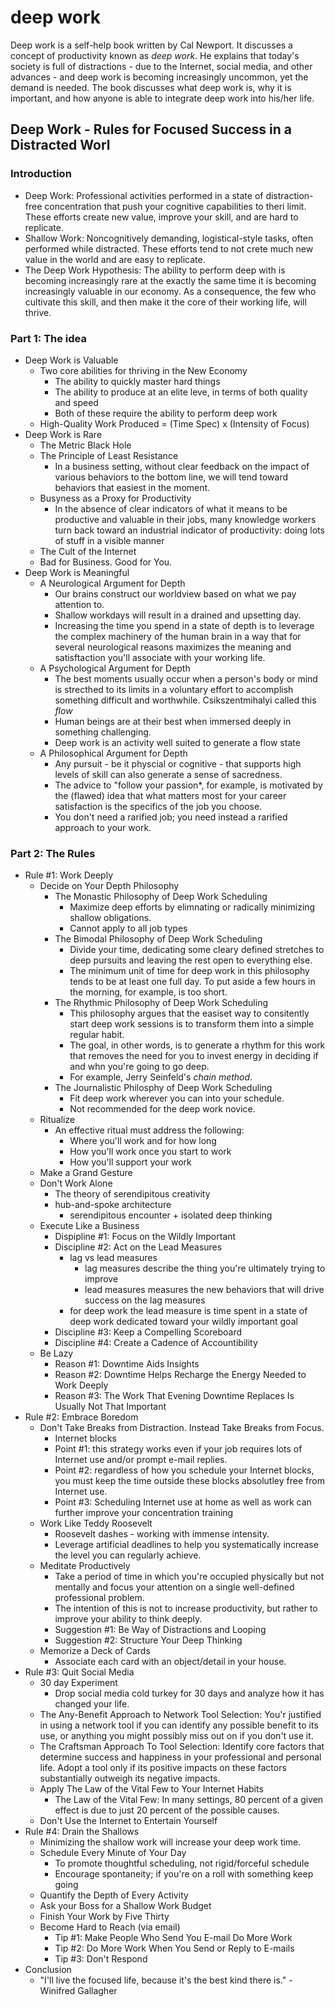 # deep work
Deep work is a self-help book written by Cal Newport. It discusses a concept of
productivity known as *deep work*. He explains that today's society is full of
distractions - due to the Internet, social media, and other advances - and deep
work is becoming increasingly uncommon, yet the demand is needed. The book
discusses what deep work is, why it is important, and how anyone is able to
integrate deep work into his/her life.

## Deep Work - Rules for Focused Success in a Distracted Worl
### Introduction
* Deep Work: Professional activities performed in a state of distraction-free
    concentration that push your cognitive capabilities to theri limit. These
    efforts create new value, improve your skill, and are hard to replicate.
* Shallow Work: Noncognitively demanding, logistical-style tasks, often
    performed while distracted. These efforts tend to not crete much new value
    in the world and are easy to replicate.
* The Deep Work Hypothesis: The ability to perform deep with is becoming
    increasingly rare at the exactly the same time it is becoming increasingly
    valuable in our economy. As a consequence, the few who cultivate this skill,
    and then make it the core of their working life, will thrive.
### Part 1: The idea
* Deep Work is Valuable
    * Two core abilities for thriving in the New Economy
        * The ability to quickly master hard things
        * The ability to produce at an elite leve, in terms of both quality and
            speed
        * Both of these require the ability to perform deep work
    * High-Quality Work Produced = (Time Spec) x (Intensity of Focus)
* Deep Work is Rare
    * The Metric Black Hole
    * The Principle of Least Resistance
        * In a business setting, without clear feedback on the impact of various
            behaviors to the bottom line, we will tend toward behaviors that
            easiest in the moment.
    * Busyness as a Proxy for Productivity
        * In the absence of clear indicators of what it means to be productive
            and valuable in their jobs, many knowledge workers turn back toward
            an industrial indicator of productivity: doing lots of stuff in a
            visible manner
    * The Cult of the Internet
    * Bad for Business. Good for You.
* Deep Work is Meaningful
    * A Neurological Argument for Depth
        * Our brains construct our worldview based on what we pay attention to.
        * Shallow workdays will result in a drained and upsetting day.
        * Increasing the time you spend in a state of depth is to leverage the
            complex machinery of the human brain in a way that for several
            neurological reasons maximizes the meaning and satisftaction you'll
            associate with your working life.
    * A Psychological Argument for Depth
        * The best moments usually occur when a person's body or mind is
            strecthed to its limits in a voluntary effort to accomplish
            something difficult and worthwhile. Csikszentmihalyi called this
            *flow*
        * Human beings are at their best when immersed deeply in something
            challenging.
        * Deep work is an activity well suited to generate a flow state
    * A Philosophical Argument for Depth
        * Any pursuit - be it physcial or cognitive - that supports high levels
            of skill can also generate a sense of sacredness.
        * The advice to "follow your passion*, for example, is motivated by the
            (flawed) idea that what matters most for your career satisfaction is
            the specifics of the job you choose.
        * You don't need a rarified job; you need instead a rarified approach to
            your work.
### Part 2: The Rules
* Rule #1: Work Deeply
    * Decide on Your Depth Philosophy
        * The Monastic Philosophy of Deep Work Scheduling
            * Maximize deep efforts by elimnating or radically minimizing
                shallow obligations.
            * Cannot apply to all job types
        * The Bimodal Philosophy of Deep Work Scheduling
            * Divide your time, dedicating some cleary defined stretches to deep
                pursuits and leaving the rest open to everything else.
            * The minimum unit of time for deep work in this philosophy tends to
                be at least one full day. To put aside a few hours in the
                morning, for example, is too short.
        * The Rhythmic Philosophy of Deep Work Scheduling
            * This philosophy argues that the easiset way to consitently start
                deep work sessions is to transform them into a simple regular
                habit.
            * The goal, in other words, is to generate a rhythm for this work
                that removes the need for you to invest energy in deciding if
                and whn you're going to go deep.
            * For example, Jerry Seinfeld's *chain method*.
        * The Journalistic Philosphy of Deep Work Scheduling
            * Fit deep work wherever you can into your schedule.
            * Not recommended for the deep work novice.
    * Ritualize
        * An effective ritual must address the following:
            * Where you'll work and for how long
            * How you'll work once you start to work
            * How you'll support your work
    * Make a Grand Gesture
    * Don't Work Alone
        * The theory of serendipitous creativity
        * hub-and-spoke architecture
            * serendipitous encounter + isolated deep thinking
    * Execute Like a Business
        * Dispipline #1: Focus on the Wildly Important
        * Discipline #2: Act on the Lead Measures
            * lag vs lead measures
                * lag measures describe the thing you're ultimately trying to
                    improve
                * lead measures measures the new behaviors that will drive
                    success on the lag measures
            * for deep work the lead measure is time spent in a state of deep
                work dedicated toward your wildly important goal
        * Discipline #3: Keep a Compelling Scoreboard
        * Discipline #4: Create a Cadence of Accountibility
    * Be Lazy
        * Reason #1: Downtime Aids Insights
        * Reason #2: Downtime Helps Recharge the Energy Needed to Work Deeply
        * Reason #3: The Work That Evening Downtime Replaces Is Usually Not That
            Important
* Rule #2: Embrace Boredom
    * Don't Take Breaks from Distraction. Instead Take Breaks from Focus.
        * Internet blocks
        * Point #1: this strategy works even if your job requires lots of
            Internet use and/or prompt e-mail replies.
        * Point #2: regardless of how you schedule your Internet blocks, you
            must keep the time outside these blocks absolutley free from
            Internet use.
        * Point #3: Scheduling Internet use at home as well as work can further
            improve your concentration training
    * Work Like Teddy Roosevelt
        * Roosevelt dashes - working with immense intensity.
        * Leverage artificial deadlines to help you systematically increase the
            level you can regularly achieve.
    * Meditate Productively
        * Take a period of time in which you're occupied physically but not
            mentally and focus your attention on a single well-defined
            professional problem.
        * The intention of this is not to increase productivity, but rather to
            improve your ability to think deeply.
        * Suggestion #1: Be Way of Distractions and Looping
        * Suggestion #2: Structure Your Deep Thinking
    * Memorize a Deck of Cards
        * Associate each card with an object/detail in your house.
* Rule #3: Quit Social Media
    * 30 day Experiment
        * Drop social media cold turkey for 30 days and analyze how it has
            changed your life.
    * The Any-Benefit Approach to Network Tool Selection: You'r justified in
        using a network tool if you can identify any possible benefit to its
        use, or anything you might possibly miss out on if you don't use it.
    * The Craftsman Approach To Tool Selection: Identify core factors that
        determine success and happiness in your professional and personal life.
        Adopt a tool only if its positive impacts on these factors substantially
        outweigh its negative impacts.
    * Apply The Law of the Vital Few to Your Internet Habits
        * The Law of the Vital Few: In many settings, 80 percent of a given
            effect is due to just 20 percent of the possible causes.
    * Don't Use the Internet to Entertain Yourself
* Rule #4: Drain the Shallows
    * Minimizing the shallow work will increase your deep work time.
    * Schedule Every Minute of Your Day
        * To promote thoughtful scheduling, not rigid/forceful schedule
        * Encourage spontaneity; if you're on a roll with something keep going
    * Quantify the Depth of Every Activity
    * Ask your Boss for a Shallow Work Budget
    * Finish Your Work by Five Thirty
    * Become Hard to Reach (via email)
        * Tip #1: Make People Who Send You E-mail Do More Work
        * Tip #2: Do More Work When You Send or Reply to E-mails
        * Tip #3: Don't Respond
* Conclusion
    * "I'll live the focused life, because it's the best kind there is." - Winifred Gallagher
